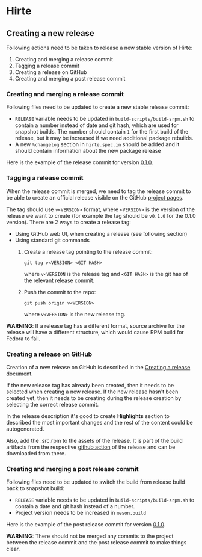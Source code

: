 # Hirte

## Creating a new release

Following actions need to be taken to release a new stable version of Hirte:

1. Creating and merging a release commit
2. Tagging a release commit
3. Creating a release on GitHub
4. Creating and merging a post release commit

### Creating and merging a release commit

Following files need to be updated to create a new stable release commit:

* `RELEASE` variable needs to be updated in `build-scripts/build-srpm.sh` to contain a number instead of date and git
  hash, which are used for snapshot builds. The number should contain `1` for the first build of the release, but it
  may be increased if we need additional package rebuilds.
* A new `%changelog` section in `hirte.spec.in` should be added and it should contain information about the new package
  release

Here is the example of the release commit for version
[0.1.0](https://github.com/containers/hirte/pull/214).

### Tagging a release commit

When the release commit is merged, we need to tag the release commit to be able to create an official release visible
on the GitHub [project pages](https://github.com/containers/hirte/releases).

The tag should use `v<VERSION>` format, where `<VERSION>` is the version of the release we want to create (for example
the tag should be `v0.1.0` for the 0.1.0 version). There are 2 ways to create a release tag:

* Using GitHub web UI, when creating a release (see following section)
* Using standard git commands
  1. Create a release tag pointing to the release commit:

     ```shell
     git tag v<VERSION> <GIT HASH>
     ```

     where `v<VERSION` is the release tag and `<GIT HASH>` is the git has of the relevant release commit.
  2. Push the commit to the repo:

     ``` shell
     git push origin v<VERSION>
     ```

     where `v<VERSION>` is the new release tag.

**WARNING**: If a release tag has a different format, source archive for the release will have a different structure,
which would cause RPM build for Fedora to fail.

### Creating a release on GitHub

Creation of a new release on GitHub is described in the
[Creating a release](https://docs.github.com/en/repositories/releasing-projects-on-github/managing-releases-in-a-repository#creating-a-release)
document.

If the new release tag has already been created, then it needs to be selected when creating a new release.
If the new release hasn't been created yet, then it needs to be creating during the release creation by selecting
the correct release commit.

In the release description it's good to create **Highlights** section to described the most important changes and
the rest of the content could be autogenerated.

Also, add the .src.rpm to the assets of the release. It is part of the build artifacts from the respective
[github action](https://github.com/containers/hirte/actions) of the release and can be downloaded from there.

### Creating and merging a post release commit

Following files need to be updated to switch the build from release build back to snapshot build:

* `RELEASE` variable needs to be updated in `build-scripts/build-srpm.sh` to contain a date and git hash instead of
  a number.
* Project version needs to be increased in `meson.build`

Here is the example of the post release commit for version
[0.1.0](https://github.com/containers/hirte/pull/215).

**WARNING:** There should not be merged any commits to the project between the release commit and the post release
commit to make things clear.
